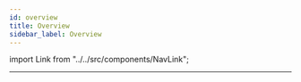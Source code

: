 ```yaml
---
id: overview
title: Overview
sidebar_label: Overview
---
```


import Link from "../../src/components/NavLink";

<Link
    href="/tutorials/create-a-counter"
    name="Create a Counter"
/>
<Link
    href="/tutorials/create-component-from-npm"
    name="Create Component (from NPM)"
/>
<Link
    href="/tutorials/create-card-component"
    name="Create Card Component"
/>
<Link
    href="/tutorials/make-a-staff-files"
    name="Make a Staff File (with Airtable)"
/>
<Link
    href="/tutorials/create-an-entertaining-app"
    name="Create an Entertaining App"
/>

---
